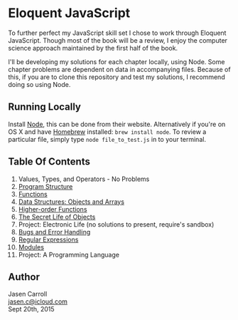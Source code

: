 # Eloquent JavaScript

To further perfect my JavaScript skill set I chose to work through
Eloquent JavaScript. Though most of the book will be a review, I enjoy the
computer science approach maintained by the first half of the book.

I'll be developing my solutions for each chapter locally, using Node. Some
chapter problems are dependent on data in accompanying files. Because of
this, if you are to clone this repository and test my solutions, I recommend
doing so using Node.

## Running Locally

Install [Node][1], this can be done from their website. Alternatively if you're
on OS X and have [Homebrew][2] installed: `brew install node`. To review a
particular file, simply type `node file_to_test.js` in to your terminal.

## Table Of Contents

1. Values, Types, and Operators - No Problems
2. [Program Structure](ch-2.js)
3. [Functions](ch-3.js)
4. [Data Structures: Objects and Arrays](ch-4.js)
5. [Higher-order Functions](ch-5.js)
6. [The Secret Life of Objects](ch-6.js)
7. Project: Electronic Life (no solutions to present, require's sandbox)
8. [Bugs and Error Handling](ch-8.js)
9. [Regular Expressions](ch-9.js)
10. [Modules](ch-10.js)
11. Project: A Programming Language


## Author

Jasen Carroll  
jasen.c@icloud.com  
Sept 20th, 2015


[1]: https://nodejs.org/
[2]: http://brew.sh/
